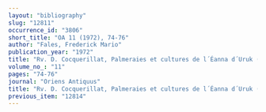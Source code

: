```yaml
---
layout: "bibliography"
slug: "12811"
occurrence_id: "3806"
short_title: "OA 11 (1972), 74-76"
author: "Fales, Frederick Mario"
publication_year: "1972"
title: "Rv. D. Cocquerillat, Palmeraies et cultures de l´Éanna d´Uruk (559-520)"
volume_no_: "11"
pages: "74-76"
journal: "Oriens Antiquus"
title: "Rv. D. Cocquerillat, Palmeraies et cultures de l´Éanna d´Uruk (559-520)"
previous_item: "12814"
---
```

